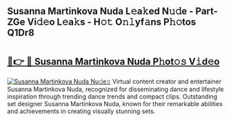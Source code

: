 ## Susanna Martinkova Nuda L𝚎a𝚔ed N𝚞𝚍e - Part-ZGe Vi𝚍𝚎o L𝚎a𝚔s - H𝚘𝚝 O𝚗𝚕yf𝚊ns P𝚑𝚘tos Q1Dr8

# <h2><a href="http://kfcfce.oniu.top/?m=Susanna+Martinkova+Nuda">🔗👉 🔴 Susanna Martinkova Nuda P𝚑ot𝚘𝚜 V𝚒d𝚎o</a></h2>

[![Susanna Martinkova Nuda Nu𝚍e𝚜](https://i.imgur.com/0qMVB7G.gif)](http://kfcfce.oniu.top/?m=Susanna+Martinkova+Nuda)
Virtual content creator and entertainer Susanna Martinkova Nuda, recognized for disseminating dance and lifestyle inspiration through trending dance trends and compact clips. Outstanding set designer Susanna Martinkova Nuda, known for their remarkable abilities and achievements in creating visually stunning sets.  

